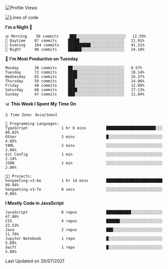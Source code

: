 <!--START_SECTION:waka-->
![Profile Views](http://img.shields.io/badge/Profile%20Views-0-blue)

![Lines of code](https://img.shields.io/badge/From%20Hello%20World%20I%27ve%20Written-92525%20lines%20of%20code-blue)

**I'm a Night 🦉** 

```text
🌞 Morning    50 commits     ███░░░░░░░░░░░░░░░░░░░░░░   12.59% 
🌆 Daytime    87 commits     █████░░░░░░░░░░░░░░░░░░░░   21.91% 
🌃 Evening    164 commits    ██████████░░░░░░░░░░░░░░░   41.31% 
🌙 Night      96 commits     ██████░░░░░░░░░░░░░░░░░░░   24.18%

```
📅 **I'm Most Productive on Tuesday** 

```text
Monday       38 commits     ██░░░░░░░░░░░░░░░░░░░░░░░   9.57% 
Tuesday      72 commits     ████░░░░░░░░░░░░░░░░░░░░░   18.14% 
Wednesday    65 commits     ████░░░░░░░░░░░░░░░░░░░░░   16.37% 
Thursday     59 commits     ███░░░░░░░░░░░░░░░░░░░░░░   14.86% 
Friday       48 commits     ███░░░░░░░░░░░░░░░░░░░░░░   12.09% 
Saturday     68 commits     ████░░░░░░░░░░░░░░░░░░░░░   17.13% 
Sunday       47 commits     ███░░░░░░░░░░░░░░░░░░░░░░   11.84%

```


📊 **This Week I Spent My Time On** 

```text
⌚︎ Time Zone: Asia/Seoul

💬 Programming Languages: 
TypeScript               1 hr 6 mins         ██████████████████████░░░   88.82% 
Other                    3 mins              █░░░░░░░░░░░░░░░░░░░░░░░░   4.05% 
YAML                     2 mins              ░░░░░░░░░░░░░░░░░░░░░░░░░   2.86% 
Git Config               1 min               ░░░░░░░░░░░░░░░░░░░░░░░░░   2.14% 
JSON                     1 min               ░░░░░░░░░░░░░░░░░░░░░░░░░   2.06%

🐱‍💻 Projects: 
hongaeting-v3-be         1 hr 14 mins        █████████████████████████   99.94% 
hongaeting-v3-fe         0 secs              ░░░░░░░░░░░░░░░░░░░░░░░░░   0.06%

```

**I Mostly Code in JavaScript** 

```text
JavaScript               8 repos             ███████████░░░░░░░░░░░░░░   47.06% 
CSS                      4 repos             ██████░░░░░░░░░░░░░░░░░░░   23.53% 
Java                     2 repos             ███░░░░░░░░░░░░░░░░░░░░░░   11.76% 
Jupyter Notebook         1 repo              █░░░░░░░░░░░░░░░░░░░░░░░░   5.88% 
Swift                    1 repo              █░░░░░░░░░░░░░░░░░░░░░░░░   5.88%

```



 Last Updated on 26/07/2021
<!--END_SECTION:waka-->

